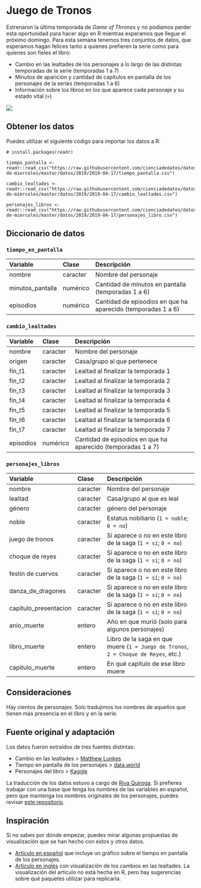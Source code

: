 # Juego de Tronos

Estrenaron la última temporada de _Game of Thrones_ y no podíamos perder esta oportunidad para hacer algo en R mientras esperamos que llegue el próximo domingo. Para esta semana tenemos tres conjuntos de datos, que esperamos hagan felices tanto a quienes prefieren la serie como para quienes son fieles el libro:

* Cambio en las lealtades de los personajes a lo largo de las distintas temporadas de la serie (temporadas 1 a 7)
* Minutos de aparición y cantidad de capítulos en pantalla de los personajes de la series (temporadas 1 a 6)
* Información sobre los libros en los que aparece cada personaje y su estado vital (:skull:)

![](https://github.com/rivaquiroga/datos-de-miercoles/blob/master/datos/2019/2019-04-17/spoilers.gif)



## Obtener los datos

Puedes utilizar el siguiente código para importar los datos a R:
```
# install.packages(readr)

tiempo_pantalla <- readr::read_csv("https://raw.githubusercontent.com/cienciadedatos/datos-de-miercoles/master/datos/2019/2019-04-17/tiempo_pantalla.csv")

cambio_lealtades <- readr::read_csv("https://raw.githubusercontent.com/cienciadedatos/datos-de-miercoles/master/datos/2019/2019-04-17/cambio_lealtades.csv")

personajes_libros <- readr::read_csv("https://raw.githubusercontent.com/cienciadedatos/datos-de-miercoles/master/datos/2019/2019-04-17/personajes_libro.csv")

```

## Diccionario de datos


### `tiempo_en_pantalla`

|Variable       |Clase               |Descripción |
|:--------------|:-------------------|:-----------|
|nombre           |caracter              |Nombre del personaje |
|minutos_pantalla      |numérico            |Cantidad de minutos en pantalla (temporadas 1 a 6) |
|episodios        |numérico            |Cantidad de episodios en que ha aparecido (temporadas 1 a 6) |


### `cambio_lealtades`

|Variable       |Clase               |Descripción |
|:--------------|:-------------------|:-----------|
|nombre           |caracter              |Nombre del personaje |
|origen      |caracter            |Casa/grupo al que pertenece |
|fin_t1 |caracter            |Lealtad al finalizar la temporada 1|
|fin_t2 |caracter            |Lealtad al finalizar la temporada 2|
|fin_t3 |caracter            |Lealtad al finalizar la temporada 3|
|fin_t4 |caracter            |Lealtad al finalizar la temporada 4|
|fin_t5 |caracter            |Lealtad al finalizar la temporada 5|
|fin_t6 |caracter            |Lealtad al finalizar la temporada 6|
|fin_t7 |caracter            |Lealtad al finalizar la temporada 7|
|episodios        |numérico            |Cantidad de episodios en que ha aparecido (temporadas 1 a 7) |

### `personajes_libros`

|Variable       |Clase               |Descripción |
|:--------------|:-------------------|:-----------|
|nombre           |caracter              |Nombre del personaje |
|lealtad      |caracter            |Casa/grupo al que es leal |
|género |caracter            |género del personaje|
|noble |caracter            |Estatus nobiliario (`1 = noble`; `0 = no`)|
|juego de tronos |caracter            |Si aparece o no en este libro de la saga (`1 = sí`; `0 = no`)|
|choque de reyes |caracter            |Si aparece o no en este libro de la saga (`1 = sí`; `0 = no`)|
|festin de cuervos |caracter            |Si aparece o no en este libro de la saga (`1 = sí`; `0 = no`)|
|danza_de_dragones |caracter            |Si aparece o no en este libro de la saga (`1 = sí`; `0 = no`)|
|capitulo_presentacion |caracter            |Si aparece o no en este libro de la saga (`1 = sí`; `0 = no`)|
|anio_muerte        |entero            |Año en que murió (solo para algunos personajes)
|libro_muerte        |entero            |Libro de la saga en que muere (`1 = Juego de Tronos`, `2 = Choque de Reyes`, etc.) |
|capitulo_muerte        |entero            |En qué capítulo de ese libro muere  |


## Consideraciones

Hay cientos de personajes. Solo tradujimos los nombres de aquellos que tienen más presencia en el libro y en la serie.

## Fuente original y adaptación

Los datos fueron extraídos de tres fuentes distintas:
* Cambio en las lealtades > [Matthew Lunkes](https://github.com/MattLunkes/GoT_Affiliations)
* Tiempo en pantalla de los personajes > [data.world](https://data.world/aendrew/game-of-thrones-screen-times)
* Personajes del libro > [Kaggle](https://www.kaggle.com/mylesoneill/game-of-thrones)


La traducción de los datos estuvo a cargo de [Riva Quiroga](twitter.com/rivaquiroga). Si prefieres trabajar con una base que tenga los nombres de las variables en español, pero que mantenga los nombres originales de los personajes, puedes revisar [este repositorio](https://github.com/rivaquiroga/para-datos-de-miercoles/tree/master/semana2_GOT).

## Inspiración

Si no sabes por dónde empezar, puedes mirar algunas propuestas de visualización que se han hecho con estos y otros datos.
* [Artículo en español](https://www.xataka.com/cine-y-tv/este-fantastico-grafico-muestra-que-personajes-de-juego-de-tronos-aparecen-mas-en-pantalla) que incluye un gráfico sobre el tiempo en pantalla de los personajes.
* [Artículo en inglés](https://medium.com/@matthewlunkes/a-game-of-data-visualizations-243c3d8ceb1e) con visualización de los cambios en las lealtades. La visualización del artículo no está hecha en R, pero hay sugerencias sobre qué paquetes utilizar para replicarla.
